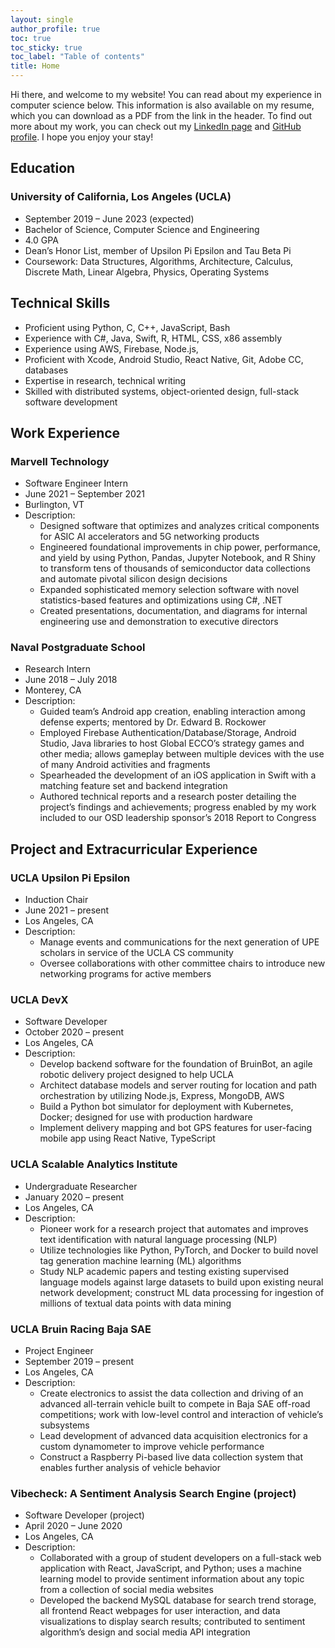 ```yaml
---
layout: single
author_profile: true
toc: true
toc_sticky: true
toc_label: "Table of contents"
title: Home
---
```

Hi there, and welcome to my website! You can read about my experience in computer science below. This information is also available on my resume, which you can download as a PDF from the link in the header. To find out more about my work, you can check out my <a href="https://www.linkedin.com/in/aristotleh">LinkedIn page</a> and <a href="https://www.github.com/aristotleh">GitHub profile</a>. I hope you enjoy your stay!

## Education

### University of California, Los Angeles (UCLA)
* September 2019 – June 2023 (expected)
* Bachelor of Science, Computer Science and Engineering
* 4.0 GPA
* Dean’s Honor List, member of Upsilon Pi Epsilon and Tau Beta Pi
* Coursework: Data Structures, Algorithms, Architecture, Calculus, Discrete Math, Linear Algebra, Physics, Operating Systems

## Technical Skills
* Proficient using Python, C, C++, JavaScript, Bash
* Experience with C#, Java, Swift, R, HTML, CSS, x86 assembly
* Experience using AWS, Firebase, Node.js,
* Proficient with Xcode, Android Studio, React Native, Git, Adobe CC, databases
* Expertise in research, technical writing
* Skilled with distributed systems, object-oriented design, full-stack software development

## Work Experience

### Marvell Technology
* Software Engineer Intern
* June 2021 – September 2021
* Burlington, VT
* Description:
    * Designed software that optimizes and analyzes critical components for ASIC AI accelerators and 5G networking products
    * Engineered foundational improvements in chip power, performance, and yield by using Python, Pandas, Jupyter Notebook, and R Shiny to transform tens of thousands of semiconductor data collections and automate pivotal silicon design decisions
    * Expanded sophisticated memory selection software with novel statistics-based features and optimizations using C#, .NET
    * Created presentations, documentation, and diagrams for internal engineering use and demonstration to executive directors

### Naval Postgraduate School
* Research Intern
* June 2018 – July 2018
* Monterey, CA
* Description:
    * Guided team’s Android app creation, enabling interaction among defense experts; mentored by Dr. Edward B. Rockower
    * Employed Firebase Authentication/Database/Storage, Android Studio, Java libraries to host Global ECCO’s strategy games and other media; allows gameplay between multiple devices with the use of many Android activities and fragments
    * Spearheaded the development of an iOS application in Swift with a matching feature set and backend integration
    * Authored technical reports and a research poster detailing the project’s findings and achievements; progress enabled by my work included to our OSD leadership sponsor’s 2018 Report to Congress

## Project and Extracurricular Experience

### UCLA Upsilon Pi Epsilon
* Induction Chair
* June 2021 – present
* Los Angeles, CA
* Description:
    * Manage events and communications for the next generation of UPE scholars in service of the UCLA CS community
    * Oversee collaborations with other committee chairs to introduce new networking programs for active members

### UCLA DevX
* Software Developer
* October 2020 – present
* Los Angeles, CA
* Description:
    * Develop backend software for the foundation of BruinBot, an agile robotic delivery project designed to help UCLA
    * Architect database models and server routing for location and path orchestration by utilizing Node.js, Express, MongoDB, AWS
    * Build a Python bot simulator for deployment with Kubernetes, Docker; designed for use with production hardware
    * Implement delivery mapping and bot GPS features for user-facing mobile app using React Native, TypeScript

### UCLA Scalable Analytics Institute
* Undergraduate Researcher
* January 2020 – present
* Los Angeles, CA
* Description:
    * Pioneer work for a research project that automates and improves text identification with natural language processing (NLP)
    * Utilize technologies like Python, PyTorch, and Docker to build novel tag generation machine learning (ML) algorithms
    * Study NLP academic papers and testing existing supervised language models against large datasets to build upon existing neural network development; construct ML data processing for ingestion of millions of textual data points with data mining

### UCLA Bruin Racing Baja SAE
* Project Engineer
* September 2019 – present
* Los Angeles, CA
* Description:
    * Create electronics to assist the data collection and driving of an advanced all-terrain vehicle built to compete in Baja SAE off-road competitions; work with low-level control and interaction of vehicle’s subsystems
    * Lead development of advanced data acquisition electronics for a custom dynamometer to improve vehicle performance
    * Construct a Raspberry Pi-based live data collection system that enables further analysis of vehicle behavior

### Vibecheck: A Sentiment Analysis Search Engine (project) 
* Software Developer (project)
* April 2020 – June 2020
* Los Angeles, CA
* Description:
    * Collaborated with a group of student developers on a full-stack web application with React, JavaScript, and Python; uses a machine learning model to provide sentiment information about any topic from a collection of social media websites
    * Developed the backend MySQL database for search trend storage, all frontend React webpages for user interaction, and data visualizations to display search results; contributed to sentiment algorithm’s design and social media API integration
